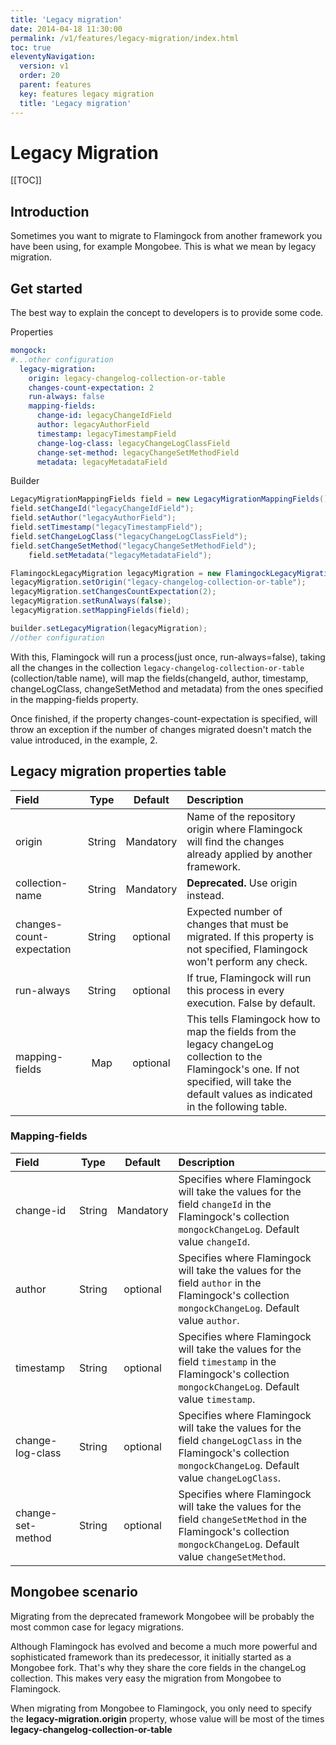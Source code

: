 ```yaml
---
title: 'Legacy migration' 
date: 2014-04-18 11:30:00 
permalink: /v1/features/legacy-migration/index.html
toc: true
eleventyNavigation:
  version: v1
  order: 20 
  parent: features
  key: features legacy migration
  title: 'Legacy migration'
---
```

<h1 class="title">Legacy Migration</h1>


[[TOC]]

## Introduction
Sometimes you want to migrate to Flamingock from another framework you have been using, for example Mongobee. This is what we mean by legacy migration.

## Get started

The best way to explain the concept to developers is to provide some code.

Properties
```yaml
mongock:
#...other configuration
  legacy-migration:
    origin: legacy-changelog-collection-or-table
    changes-count-expectation: 2
    run-always: false
    mapping-fields:
      change-id: legacyChangeIdField
      author: legacyAuthorField
      timestamp: legacyTimestampField
      change-log-class: legacyChangeLogClassField
      change-set-method: legacyChangeSetMethodField
      metadata: legacyMetadataField
```

Builder
```java
LegacyMigrationMappingFields field = new LegacyMigrationMappingFields();
field.setChangeId("legacyChangeIdField");
field.setAuthor("legacyAuthorField");
field.setTimestamp("legacyTimestampField");
field.setChangeLogClass("legacyChangeLogClassField");
field.setChangeSetMethod("legacyChangeSetMethodField");
    field.setMetadata("legacyMetadataField");

FlamingockLegacyMigration legacyMigration = new FlamingockLegacyMigration();
legacyMigration.setOrigin("legacy-changelog-collection-or-table");
legacyMigration.setChangesCountExpectation(2);
legacyMigration.setRunAlways(false);
legacyMigration.setMappingFields(field);

builder.setLegacyMigration(legacyMigration); 
//other configuration
```

With this, Flamingock will run a process(just once, run-always=false), taking all the changes in the collection `legacy-changelog-collection-or-table` (collection/table name), will map the fields(changeId, author, timestamp, changeLogClass, changeSetMethod and metadata) from the ones specified in the mapping-fields property.

Once finished, if the property changes-count-expectation is specified, will throw an exception if the number of changes migrated doesn't match the value introduced, in the example, 2.

## Legacy migration properties table

| **Field** | **Type** | **Default** | **Description** |
| :--- | :---: | :---: | :--- |
| origin | String | Mandatory  | Name of the repository origin where Flamingock will find the changes already applied by another framework. |
| collection-name | String | Mandatory  | **Deprecated.** Use origin instead. |
| changes-count-expectation | String | optional | Expected number of changes that must be migrated. If this property is not specified, Flamingock won't perform any check. |
| run-always | String | optional | If true, Flamingock will run this process in every execution. False by default. |
| mapping-fields | Map | optional | This tells Flamingock how to map the fields from the legacy changeLog collection to the Flamingock's one. If not specified, will take the default values as indicated in the following table. |

### Mapping-fields

| **Field** | **Type** | **Default** | **Description** |
| :--- | :---: | :---: | :--- |
| change-id | String | Mandatory  | Specifies where Flamingock will take the values for the field `changeId` in the Flamingock's collection `mongockChangeLog`. Default value `changeId`. |
| author | String | optional | Specifies where Flamingock will take the values for the field `author` in the Flamingock's collection `mongockChangeLog`. Default value `author`. |
| timestamp | String | optional | Specifies where Flamingock will take the values for the field `timestamp` in the Flamingock's collection `mongockChangeLog`. Default value `timestamp`. |
| change-log-class | String | optional | Specifies where Flamingock will take the values for the field `changeLogClass` in the Flamingock's collection `mongockChangeLog`. Default value `changeLogClass`. |
| change-set-method | String | optional | Specifies where Flamingock will take the values for the field `changeSetMethod` in the Flamingock's collection `mongockChangeLog`. Default value `changeSetMethod`. |

## Mongobee scenario

Migrating from the deprecated framework Mongobee will be probably the most common case for legacy migrations. 

Although Flamingock has evolved and become a much more powerful and sophisticated framework than its predecessor, it initially started as a Mongobee fork. That's why they share the core fields in the changeLog collection. This makes very easy the migration from Mongobee to Flamingock.

<p class="successAlt">When migrating from Mongobee to Flamingock, you only need to specify the <b>legacy-migration.origin</b> property, whose value will be most of the times <b>legacy-changelog-collection-or-table</b></p>

